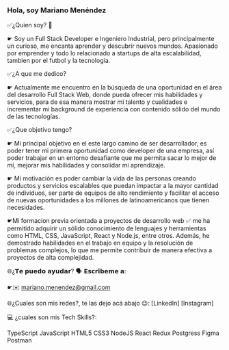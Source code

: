 ### Hola, soy Mariano Menéndez 

✅¿Quien soy? 🤔

☛ Soy un Full Stack Developer e Ingeniero Industrial, pero principalmente un curioso, me encanta aprender y descubrir nuevos mundos. Apasionado por emprender y todo lo relacionado a startups de alta escalabilidad, tambien por el futbol y la tecnología.


✅¿A que me dedico?

☛ Actualmente me encuentro en la búsqueda de una oportunidad en el área del desarrollo Full Stack Web, donde pueda ofrecer mis habilidades y servicios, para de esa manera mostrar mi talento y cualidades e incrementar mi background de experiencia con contenido sólido del mundo de las tecnologías.

✅¿Que objetivo tengo?

☛ Mi principal objetivo en el este largo camino de ser desarrollador, es poder tener mi primera oportunidad como developer de una empresa, así poder trabajar en un entorno desafiante que me permita sacar lo mejor de mí, mejorar mis habilidades y consolidar mi aprendizaje. 

☛ Mi motivación es poder cambiar la vida de las personas creando productos y servicios escalables que puedan impactar a la mayor cantidad de individuos, ser parte de equipos de alto rendimiento y facilitar el acceso de nuevas oportunidades a los millones de latinoamericanos que tienen necesidades. 

☛Mi formacion previa orientada a proyectos de desarrollo web ✅ me ha permitido adquirir un sólido conocimiento de lenguajes y herramientas como HTML, CSS, JavaScript, React y Node.js, entre otros. Además, he demostrado habilidades en el trabajo en equipo y la resolución de problemas complejos, lo que me permite contribuir de manera efectiva a proyectos de alta complejidad.

🌐¿𝗧𝗲 𝗽𝘂𝗲𝗱𝗼 𝗮𝘆𝘂𝗱𝗮𝗿? 🗣️ 𝗘𝘀𝗰𝗿𝗶́𝗯𝗲𝗺𝗲 𝗮:

☛✉️ mariano.menendez@gmail.com

🌐¿Cuales son mis redes?, te las dejo acá abajo 😉:
[LinkedIn]
[Instagram]

💻 ¿cuales son mis Tech Skills?:

TypeScript
JavaScript 
HTML5
CSS3 
NodeJS 
React 
Redux 
Postgress 
Figma
Postman

<!--
**MarianoMenendez/MarianoMenendez** is a ✨ _special_ ✨ repository because its `README.md` (this file) appears on your GitHub profile.

Here are some ideas to get you started:

- 🔭 I’m currently working on ...
- 🌱 I’m currently learning ...
- 👯 I’m looking to collaborate on ...
- 🤔 I’m looking for help with ...
- 💬 Ask me about ...
- 📫 How to reach me: ...
- 😄 Pronouns: ...
- ⚡ Fun fact: ...
-->
